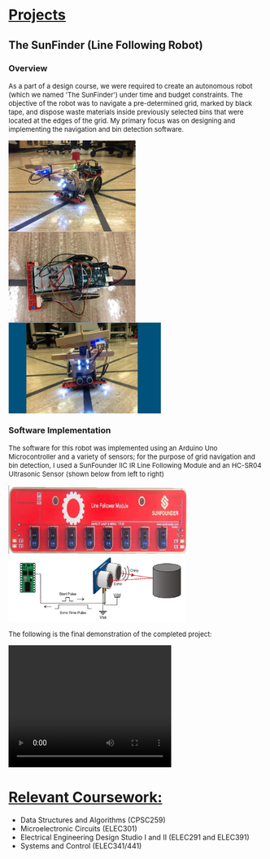 
<html>
<picture>
  <source media="(prefers-color-scheme: dark)" srcset="https://user-images.githubusercontent.com/25423296/163456776-7f95b81a-f1ed-45f7-b7ab-8fa810d529fa.png">
</picture>

<head>
  <title>Dhruval Shah, BASc EIT</title>
</head>

<body>
  <h1><u>Projects</u></h1>
  <h2>The SunFinder (Line Following Robot)</h2>
  <h3>Overview</h3>

 <p>
  <font size = "2">
As a part of a design course, we were required to create an autonomous robot (which we named 'The SunFinder') under time and budget constraints. The objective of the robot was to navigate a pre-determined grid, marked by black tape, and dispose waste materials inside previously selected bins that were located at the edges of the grid. My primary focus was on designing and implementing the navigation and bin detection software.
  </font>
</p>

  <div class = "row">
     <div class = "column">
      <img src = "Final Robot.png" width = 250 height = 179 style="float:left; width=25%; padding = 10x;">
     </div>
    <div class = "column">
      <img src = "Final Robot Top View.png" width = 250 height = 179 style="float:left; width=25%; padding = 10x;">
    </div>
    <div class = "column">
      <img src = "SunFinder_Robot.PNG" width = 300 height = 179 style="float:left; width=25%; padding = 10x;">
      <p style = "clear:both;"></p>
    </div>
  </div>
  
  <h3>Software Implementation</h3>
 
  <p>
  <font size = "2">
  The software for this robot was implemented using an Arduino Uno Microcontroller and a variety of sensors; for the purpose of grid navigation and bin detection, I used a SunFounder IIC IR Line Following Module and an HC-SR04 Ultrasonic Sensor (shown below from left to right)
   </font>
  </p>
  

  <div class = "row">
     <div class = "column">
      <img src = "Line Following Module.png" width = 350 height = 135 style="float:left; width=25%; padding = 10x;">
     </div>
    <div class = "column">
      <img src = "Ultrasonic_4.png" width = 350 height = 135 style="float:left; width=25%; padding = 10x;">
    </div>
  </div>  
 
<p style = "clear:both;"></p>
  
  <p><font size = "2">The following is the final demonstration of the completed project:</font></p>
  <video width = "320" height = "240" controls style="float:center;">
    <source src = "291 Final Demo.mp4" type = "video/mp4">
  </video>
  
  
  <h1><u>Relevant Coursework:</u></h1>
<ul>
  <li>Data Structures and Algorithms (CPSC259)</li>
  <li>Microelectronic Circuits (ELEC301)</li>
  <li>Electrical Engineering Design Studio I and II (ELEC291 and ELEC391)</li>
  <li>Systems and Control (ELEC341/441)</li>
</ul>
  </body>
</html>


